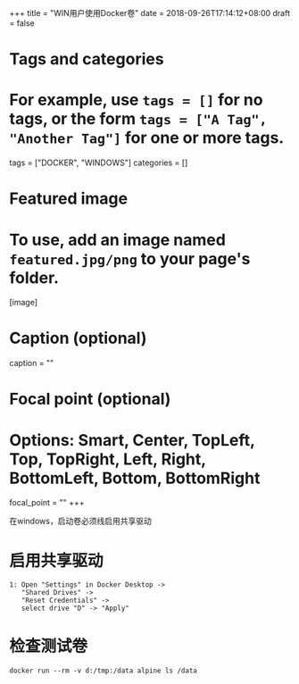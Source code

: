 +++
title = "WIN用户使用Docker卷"
date = 2018-09-26T17:14:12+08:00
draft = false

# Tags and categories
# For example, use `tags = []` for no tags, or the form `tags = ["A Tag", "Another Tag"]` for one or more tags.
tags = ["DOCKER", "WINDOWS"]
categories = []

# Featured image
# To use, add an image named `featured.jpg/png` to your page's folder. 
[image]
  # Caption (optional)
  caption = ""

  # Focal point (optional)
  # Options: Smart, Center, TopLeft, Top, TopRight, Left, Right, BottomLeft, Bottom, BottomRight
  focal_point = ""
+++

在windows，启动卷必须线启用共享驱动

# 启用共享驱动

```
1: Open "Settings" in Docker Desktop -> 
   "Shared Drives" -> 
   "Reset Credentials" -> 
   select drive "D" -> "Apply"
```

# 检查测试卷 



```
docker run --rm -v d:/tmp:/data alpine ls /data
```

